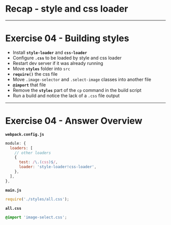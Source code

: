 # Recap - style and css loader

---

# Exercise 04 - Building styles

- Install **`style-loader`** and **`css-loader`**
- Configure **`.css`** to be loaded by style and css loader
- Restart dev server if it was already running
- Move **`styles`** folder into `src`
- **`require()`** the css file
- Move `.image-selector` and `.select-image` classes into another file
- **`@import`** that file
- Remove the **`styles`** part of the `cp` command in the build script
- Run a build and notice the lack of a `.css` file output

---

# Exercise 04 - Answer Overview

**`webpack.config.js`**

```js
module: {
  loaders: [
    // other loaders
    {
      test: /\.(css)$/,
      loader: 'style-loader!css-loader',
    },
  ],
},
```

**`main.js`**

```js
require('./styles/all.css');
```

**`all.css`**

```css
@import 'image-select.css';
```
